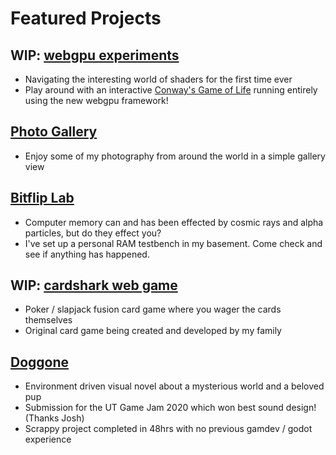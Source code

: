 # Featured Projects

## WIP: [webgpu experiments](https://danielmarkjones.com/webgpu/tutorial.html)
* Navigating the interesting world of shaders for the first time ever
* Play around with an interactive [Conway's Game of Life](https://danielmarkjones.com/webgpu/tutorial.html) running entirely using the new webgpu framework!

## [Photo Gallery](https://danielmarkjones.com/photos)
* Enjoy some of my photography from around the world in a simple gallery view

## [Bitflip Lab](https://danielmarkjones.com/bitflip)
* Computer memory can and has been effected by cosmic rays and alpha particles, but do they effect you?
* I've set up a personal RAM testbench in my basement. Come check and see if anything has happened.

## WIP: [cardshark web game](https://danielmarkjones.com/cardshark)
* Poker / slapjack fusion card game where you wager the cards themselves
* Original card game being created and developed by my family


## [Doggone](https://dangertimmy.itch.io/doggone)
* Environment driven visual novel about a mysterious world and a beloved pup
* Submission for the UT Game Jam 2020 which won best sound design! (Thanks Josh)
* Scrappy project completed in 48hrs with no previous gamdev / godot experience  

